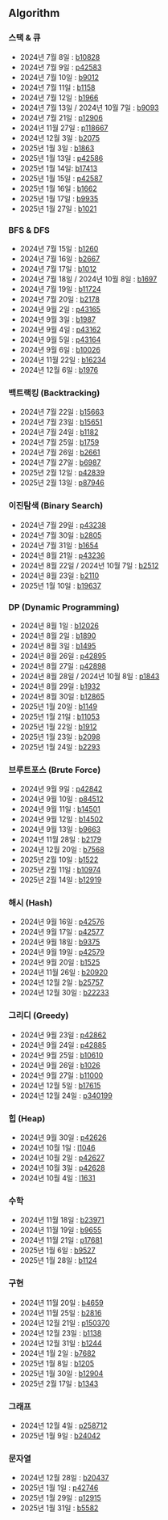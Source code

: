 ## Algorithm

### 스택 & 큐
- 2024년 7월 8일 : [b10828](https://www.acmicpc.net/problem/10828)
- 2024년 7월 9일 : [p42583](https://school.programmers.co.kr/learn/courses/30/lessons/42583)
- 2024년 7월 10일 : [b9012](https://www.acmicpc.net/problem/9012)
- 2024년 7월 11일 : [b1158](https://www.acmicpc.net/problem/1158)
- 2024년 7월 12일 : [b1966](https://www.acmicpc.net/problem/1966)
- 2024년 7월 13일 / 2024년 10월 7일 : [b9093](https://www.acmicpc.net/problem/9093)
- 2024년 7월 21일 : [p12906](https://school.programmers.co.kr/learn/courses/30/lessons/12906)
- 2024년 11월 27일 : [p118667](https://school.programmers.co.kr/learn/courses/30/lessons/118667)
- 2024년 12월 3일 : [b2075](https://www.acmicpc.net/problem/2075)
- 2025년 1월 3일 : [b1863](https://www.acmicpc.net/problem/1863)
- 2025년 1월 13일 : [p42586](https://school.programmers.co.kr/learn/courses/30/lessons/42586)
- 2025년 1월 14일: [b17413](https://www.acmicpc.net/problem/17413)
- 2025년 1월 15일 : [p42587](https://school.programmers.co.kr/learn/courses/30/lessons/42587)
- 2025년 1월 16일 : [b1662](https://www.acmicpc.net/problem/1662)
- 2025년 1월 17일 : [b9935](https://www.acmicpc.net/problem/9935)
- 2025년 1월 27일 : [b1021](https://www.acmicpc.net/problem/1021)

### BFS & DFS
- 2024년 7월 15일 : [b1260](https://www.acmicpc.net/problem/1260)
- 2024년 7월 16일 : [b2667](https://www.acmicps.net/problem/2667)
- 2024년 7월 17일 : [b1012](https://www.acmicpc.net/problem/1012)
- 2024년 7월 18일 / 2024년 10월 8일 : [b1697](https://www.acmicpc.net/problem/1697)
- 2024년 7월 19일 : [b11724](https://www.acmicpc.net/problem/11724)
- 2024년 7월 20일 : [b2178](https://www.acmicpc.net/problem/2178)
- 2024년 9월 2일 : [p43165](https://school.programmers.co.kr/learn/courses/30/lessons/43165)
- 2024년 9월 3일 : [b1987](https://www.acmicpc.net/problem/1987)
- 2024년 9월 4일 : [p43162](https://school.programmers.co.kr/learn/courses/30/lessons/43162)
- 2024년 9월 5일 : [p43164](https://school.programmers.co.kr/learn/courses/30/lessons/43164)
- 2024년 9월 6일 : [b10026](https://www.acmicpc.net/problem/10026)
- 2024년 11월 22일 : [b16234](https://www.acmicpc.net/problem/16234)
- 2024년 12월 6일 : [b1976](https://www.acmicpc.net/problem/16234)

### 백트랙킹 (Backtracking)
- 2024년 7월 22일 : [b15663](https://www.acmicpc.net/problem/15663)
- 2024년 7월 23일 : [b15651](https://www.acmicpc.net/problem/15651)
- 2024년 7월 24일 : [b1182](https://www.acmicpc.net/problem/1182)
- 2024년 7월 25일 : [b1759](https://www.acmicpc.net/problem/1759)
- 2024년 7월 26일 : [b2661](https://www.acmicpc.net/problem/2661)
- 2024년 7월 27일 : [b6987](https://www.acmicpc.net/problem/6987)
- 2025년 2월 12일 : [p42839](https://school.programmers.co.kr/learn/courses/30/lessons/42839)
- 2025년 2월 13일 : [p87946](https://school.programmers.co.kr/learn/courses/30/lessons/87946)

### 이진탐색 (Binary Search)
- 2024년 7월 29일 : [p43238](https://school.programmers.co.kr/learn/courses/30/lessons/43238)
- 2024년 7월 30일 : [b2805](https://www.acmicpc.net/problem/2805)
- 2024년 7월 31일 : [b1654](https://www.acmicpc.net/problem/1654)
- 2024년 8월 21일 : [p43236](https://school.programmers.co.kr/learn/courses/30/lessons/43236)
- 2024년 8월 22일 / 2024년 10월 7일 : [b2512](https://www.acmicpc.net/problem/2512)
- 2024년 8월 23일 : [b2110](https://www.acmicpc.net/problem/2110)
- 2025년 1월 10일 : [b19637](https://www.acmicpc.net/problem/19637)

### DP (Dynamic Programming)
- 2024년 8월 1일 : [b12026](https://www.acmicpc.net/problem/12026)
- 2024년 8월 2일 : [b1890](https://www.acmicpc.net/problem/1890)
- 2024년 8월 3일 : [b1495](https://www.acmicpc.net/problem/1495)
- 2024년 8월 26일 : [p42895](https://school.programmers.co.kr/learn/courses/30/lessons/42895)
- 2024년 8월 27일 : [p42898](https://school.programmers.co.kr/learn/courses/30/lessons/42898)
- 2024년 8월 28일 / 2024년 10월 8일 : [p1843](https://school.programmers.co.kr/learn/courses/30/lessons/1843)
- 2024년 8월 29일 : [b1932](https://www.acmicpc.net/problem/1932)
- 2024년 8월 30일 : [b12865](https://www.acmicpc.net/problem/12865)
- 2025년 1월 20일 : [b1149](https://www.acmicpc.net/problem/1149)
- 2025년 1월 21일 : [b11053](https://www.acmicpc.net/problem/11053)
- 2025년 1월 22일 : [b1912](https://www.acmicpc.net/problem/1912)
- 2025년 1월 23일 : [b2098](https://www.acmicpc.net/problem/2098)
- 2025년 1월 24일 : [b2293](https://www.acmicpc.net/problem/2293)

### 브루트포스 (Brute Force)
- 2024년 9월 9일 : [p42842](https://school.programmers.co.kr/learn/courses/30/lessons/42842)
- 2024년 9월 10일 : [p84512](https://school.programmers.co.kr/learn/courses/30/lessons/84512)
- 2024년 9월 11일 : [b14501](https://www.acmicpc.net/problem/14501)
- 2024년 9월 12일 : [b14502](https://www.acmicpc.net/problem/14502)
- 2024년 9월 13일 : [b9663](https://www.acmicpc.net/problem/9663)
- 2024년 11월 28일 : [b2179](https://www.acmicpc.net/problem/2179)
- 2024년 12월 20일 : [b7568](https://www.acmicpc.net/problem/7568)
- 2025년 2월 10일 : [b1522](https://www.acmicpc.net/problem/1522)
- 2025년 2월 11일 : [b10974](https://www.acmicpc.net/problem/10974)
- 2025년 2월 14일 : [b12919](https://www.acmicpc.net/problem/12919)

### 해시 (Hash)
- 2024년 9월 16일 : [p42576](https://school.programmers.co.kr/learn/courses/30/lessons/42576)
- 2024년 9월 17일 : [p42577](https://school.programmers.co.kr/learn/courses/30/lessons/42577)
- 2024년 9월 18일 : [b9375](https://www.acmicpc.net/problem/9375)
- 2024년 9월 19일 : [p42579](https://school.programmers.co.kr/learn/courses/30/lessons/42579)
- 2024년 9월 20일 : [b1525](https://www.acmicpc.net/problem/1525)
- 2024년 11월 26일 : [b20920](https://www.acmicpc.net/problem/20920)
- 2024년 12월 2일 : [b25757](https://www.acmicpc.net/problem/25757)
- 2024년 12월 30일 : [b22233](https://www.acmicpc.net/problem/22233)

### 그리디 (Greedy)
- 2024년 9월 23일 : [p42862](https://school.programmers.co.kr/learn/courses/30/lessons/42862)
- 2024년 9월 24일 : [p42885](https://school.programmers.co.kr/learn/courses/30/lessons/42885)
- 2024년 9월 25일 : [b10610](https://www.acmicpc.net/problem/10610)
- 2024년 9월 26일 : [b1026](https://www.acmicpc.net/problem/1026)
- 2024년 9월 27일 : [b11000](https://www.acmicpc.net/problem/11000)
- 2024년 12월 5일 : [b17615](https://www.acmicpc.net/problem/17615)
- 2024년 12월 24일 : [p340199](https://school.programmers.co.kr/learn/courses/30/lessons/340199)

### 힙 (Heap)
- 2024년 9월 30일 : [p42626](https://school.programmers.co.kr/learn/courses/30/lessons/42626)
- 2024년 10월 1일 : [l1046](https://leetcode.com/problems/last-stone-weight/)
- 2024년 10월 2일 : [p42627](https://school.programmers.co.kr/learn/courses/30/lessons/42627)
- 2024년 10월 3일 : [p42628](https://school.programmers.co.kr/learn/courses/30/lessons/42628)
- 2024년 10월 4일 : [l1631](https://leetcode.com/problems/path-with-minimum-effort/)

### 수학
- 2024년 11월 18일 : [b23971](https://www.acmicpc.net/problem/23971)
- 2024년 11월 19일 : [b9655](https://www.acmicpc.net/problem/9655)
- 2024년 11월 21일 : [p17681](https://school.programmers.co.kr/learn/courses/30/lessons/17681)
- 2025년 1월 6일 : [b9527](https://www.acmicpc.net/problem/9527)
- 2025년 1월 28일 : [b1124](https://www.acmicpc.net/problem/1124)

### 구현
- 2024년 11월 20일 : [b4659](https://www.acmicpc.net/problem/4659)
- 2024년 11월 25일 : [b2816](https://www.acmicpc.net/problem/2816)
- 2024년 12월 21일 : [p150370](https://school.programmers.co.kr/learn/courses/30/lessons/150370)
- 2024년 12월 23일 : [b1138](https://www.acmicpc.net/problem/1138)
- 2024년 12월 31일 : [b1244](https://www.acmicpc.net/problem/1244)
- 2024년 1월 2일 : [b7682](https://www.acmicpc.net/problem/7682)
- 2025년 1월 8일 : [b1205](https://www.acmicpc.net/problem/1205)
- 2025년 1월 30일 : [b12904](https://www.acmicpc.net/problem/12904)
- 2025년 2월 17일 : [b1343](https://www.acmicpc.net/problem/1343)

### 그래프
- 2024년 12월 4일 : [p258712](https://school.programmers.co.kr/learn/courses/30/lessons/258712)
- 2025년 1월 9일 : [b24042](https://www.acmicpc.net/problem/24042)

### 문자열
- 2024년 12월 28일 : [b20437](https://www.acmicpc.net/problem/20437)
- 2025년 1월 1일 : [p42746](https://school.programmers.co.kr/learn/courses/30/lessons/42746)
- 2025년 1월 29일 : [p12915](https://school.programmers.co.kr/learn/courses/30/lessons/12915)
- 2025년 1월 31일 : [b5582](https://www.acmicpc.net/problem/5582)
